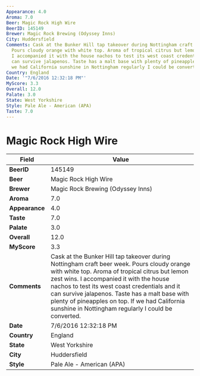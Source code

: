 ```yaml
---
Appearance: 4.0
Aroma: 7.0
Beer: Magic Rock High Wire
BeerID: 145149
Brewer: Magic Rock Brewing (Odyssey Inns)
City: Huddersfield
Comments: Cask at the Bunker Hill tap takeover during Nottingham craft beer week.
  Pours cloudy orange with white top. Aroma of tropical citrus but lemon zest wins.
  I accompanied it with the house nachos to test its west coast credentials and it
  can survive jalapenos. Taste has a malt base with plenty of pineapples on top. If
  we had California sunshine in Nottingham regularly I could be converted.
Country: England
Date: '"7/6/2016 12:32:18 PM"'
MyScore: 3.3
Overall: 12.0
Palate: 3.0
State: West Yorkshire
Style: Pale Ale - American (APA)
Taste: 7.0
---
```


# Magic Rock High Wire

| Field         | Value |
|---------------|-------|
| **BeerID** | 145149 |
| **Beer** | Magic Rock High Wire |
| **Brewer** | Magic Rock Brewing (Odyssey Inns) |
| **Aroma** | 7.0 |
| **Appearance** | 4.0 |
| **Taste** | 7.0 |
| **Palate** | 3.0 |
| **Overall** | 12.0 |
| **MyScore** | 3.3 |
| **Comments** | Cask at the Bunker Hill tap takeover during Nottingham craft beer week. Pours cloudy orange with white top. Aroma of tropical citrus but lemon zest wins. I accompanied it with the house nachos to test its west coast credentials and it can survive jalapenos. Taste has a malt base with plenty of pineapples on top. If we had California sunshine in Nottingham regularly I could be converted. |
| **Date** | 7/6/2016 12:32:18 PM |
| **Country** | England |
| **State** | West Yorkshire |
| **City** | Huddersfield |
| **Style** | Pale Ale - American (APA) |
